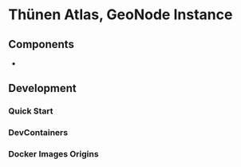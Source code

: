 # Thünen Atlas, GeoNode Instance 

## Components

- 


## Development

### Quick Start

### DevContainers

### Docker Images Origins

